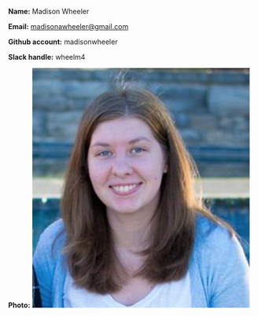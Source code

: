 **Name:** Madison Wheeler

**Email:** madisonawheeler@gmail.com

**Github account:** madisonwheeler

**Slack handle:** wheelm4

**Photo:** ![](mypic.png)

